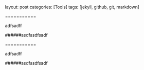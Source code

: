 layout: post
                categories: [Tools]
                tags: [jekyll, github, git, markdown]

===========


adfsadff

######asdfasdfsadf

===========


adfsadff

######asdfasdfsadf

